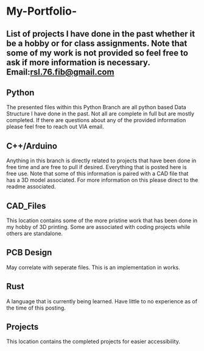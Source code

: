 # My-Portfolio-
List of projects I have done in the past whether it be a hobby or for class assignments. Note that some of my work is not provided so feel free to ask if more 
information is necessary.
  Email:rsl.76.fib@gmail.com
---
## Python
The presented files within this Python Branch are all python based Data Structure I have done in the past. Not all are complete in full but are mostly completed.
If there are questions about any of the provided information please feel free to reach out VIA email.

## C++/Arduino
Anything in this branch is directly related to projects that have been done in free time and are free to pull if desired. Everything that is posted here is free use.
Note that some of this information is paired with a CAD file that has a 3D model associated. For more information on this please direct to the readme associated. 

## CAD_Files 
This location contains some of the more pristine work that has been done in my hobby of 3D printing. Some are associated with coding projects while others are 
standalone. 

## PCB Design
May correlate with seperate files. This is an implementation in works.

## Rust
A language that is currently being learned. Have little to no experience as of the time of this posting.

## Projects
This location contains the completed projects for easier accessibility.  
